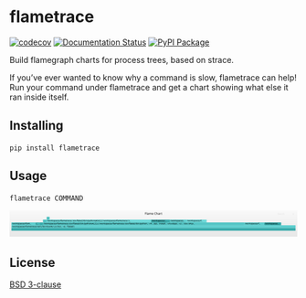 # flametrace

[![codecov](https://codecov.io/gh/leifwalsh/flametrace/branch/main/graph/badge.svg?token=TDFS4CVZCQ)](https://codecov.io/gh/leifwalsh/flametrace)
[![Documentation Status](https://readthedocs.org/projects/flametrace/badge/?version=latest)](https://flametrace.readthedocs.io/en/latest/?badge=latest)
[![PyPI Package](https://img.shields.io/pypi/v/flametrace)](https://pypi.org/project/flametrace/)

Build flamegraph charts for process trees, based on strace.

If you’ve ever wanted to know why a command is slow, flametrace can help! Run
your command under flametrace and get a chart showing what else it ran inside
itself.

## Installing

```
pip install flametrace
```

## Usage

```
flametrace COMMAND
```

![Sample Output](./doc/_static/trace.svg)

## License

[BSD 3-clause](./LICENSE)
